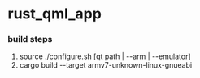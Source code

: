 # rust_qml_app


### build steps

1. source ./configure.sh [qt path | --arm | --emulator]
2. cargo build --target armv7-unknown-linux-gnueabi
